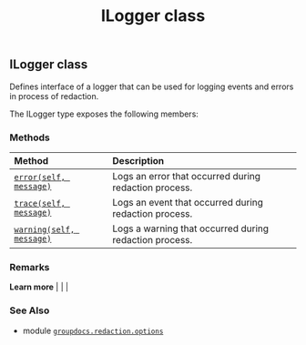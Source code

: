 ﻿---
title: ILogger class
second_title: GroupDocs.Redaction for Python via .NET API References
description: 
type: docs
weight: 10
url: /groupdocs.redaction.options/ilogger/
is_root: false
---

## ILogger class

Defines interface of a logger that can be used for logging events and errors in process of redaction.



The ILogger type exposes the following members:

### Methods
| Method | Description |
| :- | :- |
| [`error(self, message)`](/redaction/python-net/groupdocs.redaction.options/ilogger/error/#str) | Logs an error that occurred during redaction process. |
| [`trace(self, message)`](/redaction/python-net/groupdocs.redaction.options/ilogger/trace/#str) | Logs an event that occurred during redaction process. |
| [`warning(self, message)`](/redaction/python-net/groupdocs.redaction.options/ilogger/warning/#str) | Logs a warning that occurred during redaction process. |



### Remarks 


**Learn more** |
|
 |

### See Also
* module [`groupdocs.redaction.options`](..)
